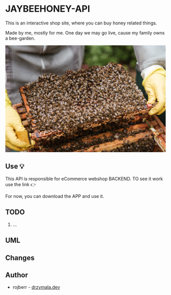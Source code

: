 # JAYBEEHONEY-API

This is an interactive shop site, where you can buy honey related things.

Made by me, mostly for me. One day we may go live, cause my family owns a bee-garden. 

![Photo by Anete Lusina from Pexels](photo-readme.jpeg)

## Use 💡

This API is responsible for eCommerce webshop BACKEND.
TO see it work use the link :point_right: 

For now, you can download the APP and use it.

## TODO

1) ...

## UML

## Changes

## Author

* rojberr - [drzymala.dev](https://drzymala.dev)